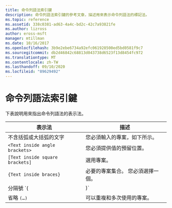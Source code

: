 ```yaml
---
title: 命令列語法索引鍵
description: 命令列語法索引鍵的參考文章，描述用來表示命令列語法的標記法。
ms.topic: reference
ms.assetid: 338c0381-ad63-4a4c-bd2c-42c7a93821fe
ms.author: lizross
author: eross-msft
manager: mtillman
ms.date: 10/16/2017
ms.openlocfilehash: 3b9e2ebe6734a92efc061928500ed5bd0581f9c7
ms.sourcegitcommit: db2d46842c68813d043738d6523f13d8454fc972
ms.translationtype: MT
ms.contentlocale: zh-TW
ms.lasthandoff: 09/10/2020
ms.locfileid: "89629492"
---
```

# <a name="command-line-syntax-key"></a>命令列語法索引鍵

下表說明用來指出命令列語法的表示法。

| 表示法 | 描述 |
| -------- | ----------- |
| 不含括弧或大括弧的文字 | 您必須輸入的專案，如下所示。 |
| `<Text inside angle brackets>` | 您必須提供值的預留位置。 |
| `[Text inside square brackets]` | 選用專案。 |
| `{Text inside braces}` | 必要的專案集合。 您必須選擇一個。 |
| 分隔號 `(|)`| 互斥專案的分隔符號。 您必須選擇一個。 |
| 省略 `(…)` | 可以重複和多次使用的專案。 |
